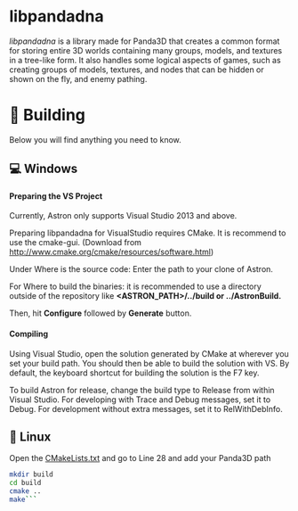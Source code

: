 # libpandadna
_libpandadna_ is a library made for Panda3D that creates a common format for storing entire 3D worlds containing many groups, models, and textures in a tree-like form. It also handles some logical aspects of games, such as creating groups of models, textures, and nodes that can be hidden or shown on the fly, and enemy pathing.


# 🔨 Building
Below you will find anything you need to know.

## 💻 Windows

#### Preparing the VS Project
Currently, Astron only supports Visual Studio 2013 and above.

Preparing libpandadna for VisualStudio requires CMake. It is recommend to use the cmake-gui. (Download from http://www.cmake.org/cmake/resources/software.html)

Under Where is the source code: Enter the path to your clone of Astron.

For Where to build the binaries: it is recommended to use a directory outside of the repository like **<ASTRON_PATH>/../build or ../AstronBuild.**

Then, hit **Configure** followed by **Generate** button.

#### Compiling
Using Visual Studio, open the solution generated by CMake at wherever you set your build path. You should then be able to build the solution with VS. By default, the keyboard shortcut for building the solution is the F7 key.

To build Astron for release, change the build type to Release from within Visual Studio.
For developing with Trace and Debug messages, set it to Debug.
For development without extra messages, set it to RelWithDebInfo.

## 🐧 Linux
Open the [CMakeLists.txt](https://github.com/NormalNed/libpandadna/blob/master/CMakeLists.txt#L28) and go to Line 28 and add your Panda3D path

```bash
mkdir build
cd build
cmake ..
make```

